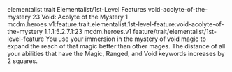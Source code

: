 <ability>
  <metadata>
    <class>elementalist</class>
    <feature_type>trait</feature_type>
    <file_dpath>Elementalist/1st-Level Features</file_dpath>
    <item_id>void-acolyte-of-the-mystery</item_id>
    <item_index>23</item_index>
    <item_name>Void: Acolyte of the Mystery</item_name>
    <level>1</level>
    <scc>mcdm.heroes.v1:feature.trait.elementalist.1st-level-feature:void-acolyte-of-the-mystery</scc>
    <scdc>1.1.1:5.2.7.1:23</scdc>
    <source>mcdm.heroes.v1</source>
    <type>feature/trait/elementalist/1st-level-feature</type>
  </metadata>
  <effects>
    <effect type="mundane">You use your immersion in the mystery of void magic to expand the reach of that magic better than other mages. The distance of all your abilities that have the Magic, Ranged, and Void keywords increases by 2 squares.</effect>
  </effects>
</ability>
